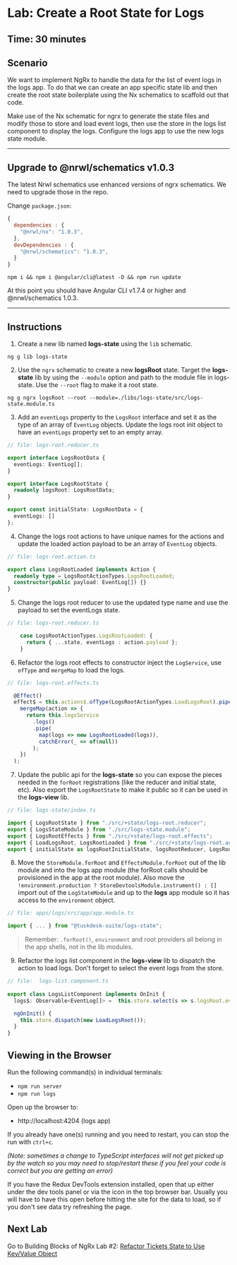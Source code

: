 # Lab: Create a Root State for Logs

## Time: 30 minutes

## Scenario
We want to implement NgRx to handle the data for the list of event logs in the logs app. To do that we can create an app specific state lib and then create the root state boilerplate using the Nx schematics to scaffold out that code.

Make use of the Nx schematic for ngrx to generate the state files and modify those to store and load event logs, then use the store in the logs list component to display the logs. Configure the logs app to use the new logs state module.

---

## Upgrade to @nrwl/schematics v1.0.3

The latest Nrwl schematics use enhanced versions of ngrx schematics. We need to upgrade those in the repo.

Change `package.json`:

```js
{
  dependencies : {
    "@nrwl/nx": "1.0.3",
  },
  devDependencies : {
    "@nrwl/schematics": "1.0.3",  
  }  
}
```

```console
npm i && npm i @angular/cli@latest -D && npm run update
```

At this point you should have Angular CLI v1.7.4 or higher and @nrwl/schematics 1.0.3.

---

## Instructions

1. Create a new lib named **logs-state** using the `lib` schematic.

  ```console
  ng g lib logs-state
  ```

2. Use the `ngrx` schematic to create a new **logsRoot** state. Target the **logs-state** lib by using the `--module` option and path to the module file in logs-state. Use the `--root` flag to make it a root state.

  ```console
  ng g ngrx logsRoot --root --module=./libs/logs-state/src/logs-state.module.ts
  ```

3. Add an `eventLogs` property to the `LogsRoot` interface and set it as the type of an array of `EventLog` objects. Update the logs root init object to have an `eventLogs` property set to an empty array.

  

  ```ts
  // file: logs-root.reducer.ts
  
  export interface LogsRootData {
    eventLogs: EventLog[];
  }

  export interface LogsRootState {
    readonly logsRoot: LogsRootData;
  }

  export const initialState: LogsRootData = {
    eventLogs: []
  };
  ```

4. Change the logs root actions to have unique names for the actions and update the loaded action payload to be an array of `EventLog` objects.

  
  
  ```ts
  // file: logs-root.action.ts
  
  export class LogsRootLoaded implements Action {
    readonly type = LogsRootActionTypes.LogsRootLoaded;
    constructor(public payload: EventLog[]) {}
  }
  ```

5. Change the logs root reducer to use the updated type name and use the payload to set the eventLogs state.


```ts
// file: logs-root.reducer.ts

    case LogsRootActionTypes.LogsRootLoaded: {
      return { ...state, eventLogs : action.payload };
    }
```    


6. Refactor the logs root effects to constructor inject the `LogService`, use `ofType` and `mergeMap` to load the logs.
```typescript
// file: logs-root.effects.ts

  @Effect()
  effect$ = this.actions$.ofType(LogsRootActionTypes.LoadLogsRoot).pipe(
    mergeMap(action => {
      return this.logsService
        .logs()
        .pipe(
          map(logs => new LogsRootLoaded(logs)), 
          catchError(_ => of(null))
        );
    })
  );
```

7. Update the public api for the **logs-state** so you can expose the pieces needed in the `forRoot` registrations (like the reducer and initial state, etc). Also export the `LogsRootState` to make it public so it can be used in the **logs-view** lib.


```ts
// file: logs-state/index.ts

import { LogsRootState } from "./src/+state/logs-root.reducer";
export { LogsStateModule } from "./src/logs-state.module";
export { LogsRootEffects } from "./src/+state/logs-root.effects";
export { LoadLogsRoot, LogsRootLoaded } from "./src/+state/logs-root.actions";
export { initialState as logsRootInitialState, logsRootReducer, LogsRootState } from "./src/+state/logs-root.reducer";
```


8. Move the `StoreModule.forRoot` and `EffectsModule.forRoot` out of the lib module and into the logs app module (the forRoot calls should be provisioned in the app at the root module). Also move the `!environment.production ? StoreDevtoolsModule.instrument() : []` import out of the `LogStateModule` and up to the **logs** app module so it has access to the `environment` object.

```ts
// file: apps/logs/src/app/app.module.ts 

import { ... } from "@tuskdesk-suite/logs-state";

```

  >  Remember: `.forRoot()`, `environment` and root providers all belong in the app shells, not in the lib modules.

9. Refactor the logs list component in the **logs-view** lib to dispatch the action to load logs. Don't forget to select the event logs from the store.

```ts
// file:  logs-list.component.ts
  
export class LogsListComponent implements OnInit {
  logs$: Observable<EventLog[]> =  this.store.select(s => s.logsRoot.eventLogs);

  ngOnInit() {
    this.store.dispatch(new LoadLogsRoot());
  }
}
```

## Viewing in the Browser
Run the following command(s) in individual terminals:
- `npm run server`
- `npm run logs`

Open up the browser to:
- http://localhost:4204 (logs app)

If you already have one(s) running and you need to restart, you can stop the run with `ctrl+c`.

*(Note: sometimes a change to TypeScript interfaces will not get picked up by the watch so you may need to stop/restart these if you feel your code is correct but you are getting an error)*

If you have the Redux DevTools extension installed, open that up either under the dev tools panel or via the icon in the top browser bar. Usually you will have to have this open before hitting the site for the data to load, so if you don't see data try refreshing the page.

## Next Lab
Go to Building Blocks of NgRx Lab #2: [Refactor Tickets State to Use Key/Value Object](lab-2.md)
